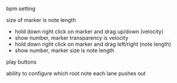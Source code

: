 bpm setting

size of marker is note length
- hold down right click on marker and drag up/down (velocity)
- show number, marker transparency is velocity
- hold down right click on marker and drag left/right (note length)
- show number, marker size is note length

play buttons

ability to configure which root note each lane pushes out